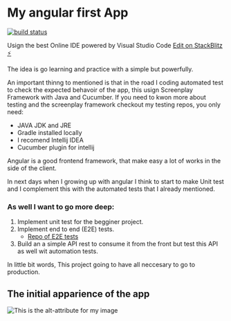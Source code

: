# My angular first App 

[![build status](https://github.com/coryrylan/angular-github-actions/workflows/Build/badge.svg)](https://github.com/coryrylan/angular-github-actions/actions)

Usign the best Online IDE powered by Visual Studio Code
[Edit on StackBlitz ⚡️](https://stackblitz.com/edit/angular-vkwfzw)

The idea is go learning and practice with a simple but powerfully.

An important thinng to mentioned is that in the road I coding automated test to check the expected behavoir of the app, this usign Screenplay Framework with Java and Cucumber. If you need to kwon more about testing and the screenplay framework checkout my testing repos, you only need:

- JAVA JDK and JRE
- Gradle installed locally
- I recomend Intellij IDEA
- Cucumber plugin for intellij

Angular is a good frontend framework, that make easy a lot of works in the side of the client.

In next days when I growing up with angular I think to start to make Unit test and I complement this with the automated tests that I already mentioned.

### As well I want to go more deep:

1. Implement unit test for the begginer project.
2. Implement end to end (E2E) tests.
    -  [Repo of E2E tests](https://github.com/josemanuelep/my-angular-store-testing-E2E)
3. Build an a simple API rest to consume it from the front but test this API as well wit automation tests.

In little bit words, This project going to have all neccesary to go to production.

## The initial apparience of the app

![This is the alt-attribute for my image](https://i.imgur.com/s2e3Q7Z.png "An optional title")
